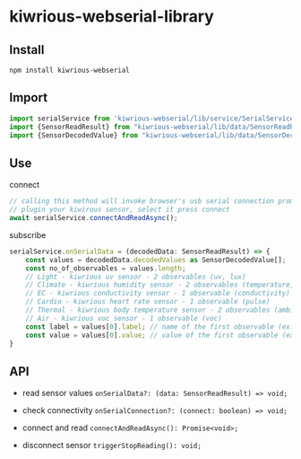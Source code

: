 # kiwrious-webserial-library

## Install
`npm install kiwrious-webserial`

## Import
```typescript
import serialService from 'kiwrious-webserial/lib/service/SerialService';
import {SensorReadResult} from "kiwrious-webserial/lib/data/SensorReadResult";
import {SensorDecodedValue} from "kiwrious-webserial/lib/data/SensorDecodedValue";
```

## Use

connect
```typescript
// calling this method will invoke browser's usb serial connection prompt
// plugin your kiwirous sensor, select it press connect
await serialService.connectAndReadAsync();
```

subscribe
```typescript
serialService.onSerialData = (decodedData: SensorReadResult) => {
    const values = decodedData.decodedValues as SensorDecodedValue[];
    const no_of_observables = values.length;
    // Light - kiwrious uv sensor - 2 observables (uv, lux)
    // Climate - kiwrious humidity sensor - 2 observables (temperature, humidity)
    // EC - kiwrious conductivity sensor - 1 observable (conductivity)
    // Cardio - kiwrious heart rate sensor - 1 observable (pulse)
    // Thermal - kiwrious body temperature sensor - 2 observables (ambient temperature, infrared temperature)
    // Air - kiwrious voc sensor - 1 observable (voc)
    const label = values[0].label; // name of the first observable (ex. Temp for temperature)
    const value = values[0].value; // value of the first observable (ex. temperature value in celcius)
}
```

## API

* read sensor values
`onSerialData?: (data: SensorReadResult) => void;`

* check connectivity
`onSerialConnection?: (connect: boolean) => void;`

* connect and read
`connectAndReadAsync(): Promise<void>;`

* disconnect sensor
`triggerStopReading(): void;`
